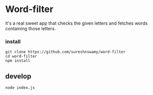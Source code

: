
# Word-filter

it's a real sweet app
that checks the given letters and fetches words containing those letters. 


### install

```
git clone https://github.com/sureshnswamy/word-filter
cd word-filter
npm install
```

## develop

```
node index.js
```


